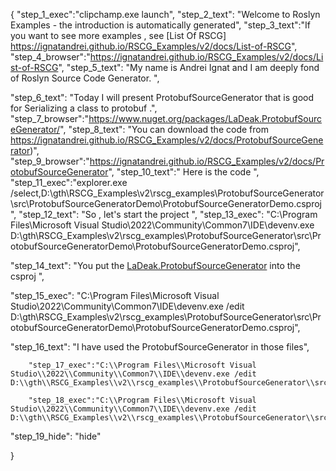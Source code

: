 {
    "step_1_exec":"clipchamp.exe launch",
    "step_2_text": "Welcome to Roslyn Examples - the introduction is automatically generated",
    "step_3_text":"If you want to see more examples , see  [List Of RSCG] https://ignatandrei.github.io/RSCG_Examples/v2/docs/List-of-RSCG",
    "step_4_browser":"https://ignatandrei.github.io/RSCG_Examples/v2/docs/List-of-RSCG",
    "step_5_text": "My name is Andrei Ignat and I am deeply fond of Roslyn Source Code Generator. ",

"step_6_text": "Today I will present ProtobufSourceGenerator  that is good for Serializing a class to protobuf .",
"step_7_browser":"https://www.nuget.org/packages/LaDeak.ProtobufSourceGenerator/",
"step_8_text": "You can download the code from https://ignatandrei.github.io/RSCG_Examples/v2/docs/ProtobufSourceGenerator)",
"step_9_browser":"https://ignatandrei.github.io/RSCG_Examples/v2/docs/ProtobufSourceGenerator",
"step_10_text":" Here is the code ",
"step_11_exec":"explorer.exe /select,D:\\gth\\RSCG_Examples\\v2\\rscg_examples\\ProtobufSourceGenerator\\src\\ProtobufSourceGeneratorDemo\\ProtobufSourceGeneratorDemo.csproj",
"step_12_text": "So , let's start the project ",
"step_13_exec": "C:\\Program Files\\Microsoft Visual Studio\\2022\\Community\\Common7\\IDE\\devenv.exe D:\\gth\\RSCG_Examples\\v2\\rscg_examples\\ProtobufSourceGenerator\\src\\ProtobufSourceGeneratorDemo\\ProtobufSourceGeneratorDemo.csproj",

"step_14_text": "You put the  [LaDeak.ProtobufSourceGenerator](https://www.nuget.org/packages/LaDeak.ProtobufSourceGenerator/) into the csproj ",

"step_15_exec": "C:\\Program Files\\Microsoft Visual Studio\\2022\\Community\\Common7\\IDE\\devenv.exe /edit D:\\gth\\RSCG_Examples\\v2\\rscg_examples\\ProtobufSourceGenerator\\src\\ProtobufSourceGeneratorDemo\\ProtobufSourceGeneratorDemo.csproj",

"step_16_text": "I have used the ProtobufSourceGenerator in those files",


        "step_17_exec":"C:\\Program Files\\Microsoft Visual Studio\\2022\\Community\\Common7\\IDE\\devenv.exe /edit D:\\gth\\RSCG_Examples\\v2\\rscg_examples\\ProtobufSourceGenerator\\src\\ProtobufSourceGeneratorDemo\\Person.cs",
    
        "step_18_exec":"C:\\Program Files\\Microsoft Visual Studio\\2022\\Community\\Common7\\IDE\\devenv.exe /edit D:\\gth\\RSCG_Examples\\v2\\rscg_examples\\ProtobufSourceGenerator\\src\\ProtobufSourceGeneratorDemo\\Program.cs",
    
"step_19_hide": "hide"


}
